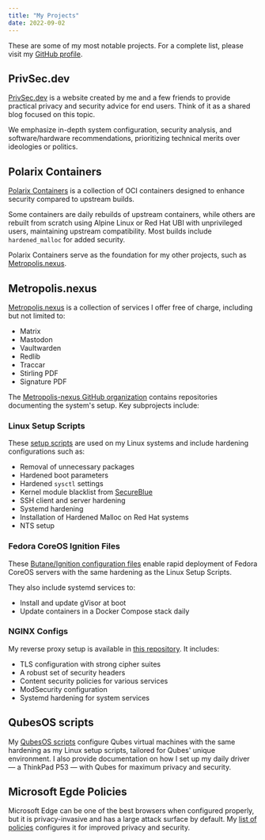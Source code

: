 ```yaml
---
title: "My Projects"
date: 2022-09-02
---
```


These are some of my most notable projects. For a complete list, please visit my [GitHub profile](https://github.com/TommyTran732).

## PrivSec.dev

[PrivSec.dev](https://privsec.dev) is a website created by me and a few friends to provide practical privacy and security advice for end users. Think of it as a shared blog focused on this topic.

We emphasize in-depth system configuration, security analysis, and software/hardware recommendations, prioritizing technical merits over ideologies or politics.

## Polarix Containers

[Polarix Containers](https://github.com/Polarix-Containers) is a collection of OCI containers designed to enhance security compared to upstream builds.

Some containers are daily rebuilds of upstream containers, while others are rebuilt from scratch using Alpine Linux or Red Hat UBI with unprivileged users, maintaining upstream compatibility. Most builds include `hardened_malloc` for added security.

Polarix Containers serve as the foundation for my other projects, such as [Metropolis.nexus](https://metropolis.nexus).

## Metropolis.nexus

[Metropolis.nexus](https://metropolis.nexus) is a collection of services I offer free of charge, including but not limited to:
- Matrix
- Mastodon
- Vaultwarden
- Redlib
- Traccar
- Stirling PDF
- Signature PDF

The [Metropolis-nexus GitHub organization](https://github.com/Metropolis-nexus) contains repositories documenting the system's setup. Key subprojects include:

### Linux Setup Scripts

These [setup scripts](https://github.com/Metropolis-nexus/Linux-Setup-Scripts) are used on my Linux systems and include hardening configurations such as:

- Removal of unnecessary packages
- Hardened boot parameters
- Hardened `sysctl` settings
- Kernel module blacklist from [SecureBlue](https://github.com/secureblue/secureblue)
- SSH client and server hardening
- Systemd hardening
- Installation of Hardened Malloc on Red Hat systems
- NTS setup

### Fedora CoreOS Ignition Files

These [Butane/Ignition configuration files](https://github.com/Metropolis-nexus/Fedora-CoreOS-Ignition) enable rapid deployment of Fedora CoreOS servers with the same hardening as the Linux Setup Scripts.

They also include systemd services to:
- Install and update gVisor at boot
- Update containers in a Docker Compose stack daily

### NGINX Configs

My reverse proxy setup is available in [this repository](https://github.com/Metropolis-nexus/NGINX-Setup). It includes:
- TLS configuration with strong cipher suites
- A robust set of security headers
- Content security policies for various services
- ModSecurity configuration
- Systemd hardening for system services

## QubesOS scripts

My [QubesOS scripts](https://github.com/TommyTran732/QubesOS-Script) configure Qubes virtual machines with the same hardening as my Linux setup scripts, tailored for Qubes' unique environment. I also provide documentation on how I set up my daily driver — a ThinkPad P53 — with Qubes for maximum privacy and security.

## Microsoft Egde Policies

Microsoft Edge can be one of the best browsers when configured properly, but it is privacy-invasive and has a large attack surface by default. My [list of policies](https://github.com/TommyTran732/Microsoft-Edge-Policies) configures it for improved privacy and security.